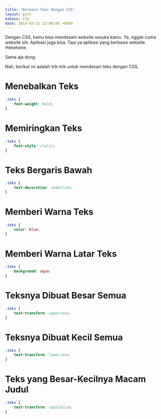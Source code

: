 ```yaml
---
title: 'Bermain Teks dengan CSS'
layout: post
bahasa: CSS
date: 2019-03-21 13:00:00 +0000
---
```


Dengan CSS, kamu bisa mendesain website sesuka kamu. Ya, nggak cuma website sih. Aplikasi juga bisa. Tapi ya aplikasi yang berbasis website. Hehehehe.

Sama aja dong.

Nah, berikut ini adalah trik-trik untuk mendesain teks dengan CSS.

# Menebalkan Teks

```css
.teks {
	font-weight: bold;
}
```

# Memiringkan Teks

```css
.teks {
	font-style: italic;
}
```

# Teks Bergaris Bawah

```css
.teks {
	text-decoration: underline;
}
```

# Memberi Warna Teks

```css
.teks {
	color: blue;
}
```

# Memberi Warna Latar Teks

```css
.teks {
	background: aqua;
}
```

# Teksnya Dibuat Besar Semua

```css
.teks {
	text-transform: uppercase;
}
```

# Teksnya Dibuat Kecil Semua

```css
.teks {
	text-transform: lowercase;
}
```

# Teks yang Besar-Kecilnya Macam Judul

```css
.teks {
	text-transform: capitalize;
}
```